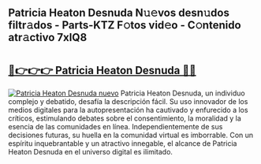## Patricia Heaton Desnuda N𝚞𝚎vos desn𝚞dos filtr𝚊dos - Parts-KTZ F𝚘tos vid𝚎o - C𝚘ntenido atr𝚊ctivo 7xIQ8

# <h2><a href="http://mb1cu4.tromn.icu/?c=Patricia+Heaton+Desnuda">🔗👉👉👉 Patricia Heaton Desnuda 🔗🔗</a></h2>

[![Patricia Heaton Desnuda nuevo](https://i.imgur.com/pEAQMta.gif)](http://mb1cu4.tromn.icu/?c=Patricia+Heaton+Desnuda)
Patricia Heaton Desnuda, un individuo complejo y debatido, desafía la descripción fácil. Su uso innovador de los medios digitales para la autopresentación ha cautivado y enfurecido a los críticos, estimulando debates sobre el consentimiento, la moralidad y la esencia de las comunidades en línea. Independientemente de sus decisiones futuras, su huella en la comunidad virtual es imborrable. Con un espíritu inquebrantable y un atractivo innegable, el alcance de Patricia Heaton Desnuda en el universo digital es ilimitado.
